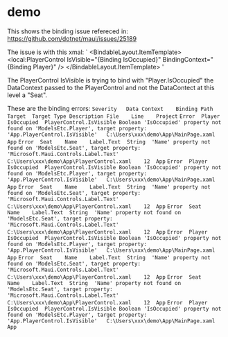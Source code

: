 # demo

This shows the binding issue refereced in: https://github.com/dotnet/maui/issues/25189

The issue is with this xmal:
`    <FlexLayout BindableLayout.ItemsSource="{Binding Seats}"
                Direction="Row"
                BackgroundColor="AliceBlue">
        <BindableLayout.ItemTemplate>
            <DataTemplate>
                <Grid x:DataType="viewModels:Seat"
                      BackgroundColor="AntiqueWhite"
                      HeightRequest="80"
                      WidthRequest="80"
                      Margin="20">
                    <BoxView HeightRequest="80"
                             WidthRequest="80"
                             CornerRadius="15"
                             VerticalOptions="Center"
                             HorizontalOptions="Center"
                             Color="IndianRed" />
                    <local:PlayerControl IsVisible="{Binding IsOccupied}"
                                         BindingContext="{Binding Player}" />
                </Grid>
            </DataTemplate>
        </BindableLayout.ItemTemplate>
    </FlexLayout>'

The PlayerControl IsVisible is trying to bind with "Player.IsOccupied" the DataContext passed to the PlayerControl and not the DataContect at this level a "Seat".

These are the binding errors:
`Severity	Data Context	Binding Path	Target	Target Type	Description	File	Line	Project`
`Error	Player	IsOccupied	PlayerControl.IsVisible	Boolean	'IsOccupied' property not found on 'ModelsEtc.Player', target property: 'App.PlayerControl.IsVisible'	C:\Users\xxx\demo\App\MainPage.xaml		App`
`Error	Seat	Name	Label.Text	String	'Name' property not found on 'ModelsEtc.Seat', target property: 'Microsoft.Maui.Controls.Label.Text'	C:\Users\xxx\demo\App\PlayerControl.xaml	12	App`
`Error	Player	IsOccupied	PlayerControl.IsVisible	Boolean	'IsOccupied' property not found on 'ModelsEtc.Player', target property: 'App.PlayerControl.IsVisible'	C:\Users\xxx\demo\App\MainPage.xaml		App`
`Error	Seat	Name	Label.Text	String	'Name' property not found on 'ModelsEtc.Seat', target property: 'Microsoft.Maui.Controls.Label.Text'	C:\Users\xxx\demo\App\PlayerControl.xaml	12	App`
`Error	Seat	Name	Label.Text	String	'Name' property not found on 'ModelsEtc.Seat', target property: 'Microsoft.Maui.Controls.Label.Text'	C:\Users\xxx\demo\App\PlayerControl.xaml	12	App`
`Error	Player	IsOccupied	PlayerControl.IsVisible	Boolean	'IsOccupied' property not found on 'ModelsEtc.Player', target property: 'App.PlayerControl.IsVisible'	C:\Users\xxx\demo\App\MainPage.xaml		App`
`Error	Seat	Name	Label.Text	String	'Name' property not found on 'ModelsEtc.Seat', target property: 'Microsoft.Maui.Controls.Label.Text'	C:\Users\xxx\demo\App\PlayerControl.xaml	12	App`
`Error	Seat	Name	Label.Text	String	'Name' property not found on 'ModelsEtc.Seat', target property: 'Microsoft.Maui.Controls.Label.Text'	C:\Users\xxx\demo\App\PlayerControl.xaml	12	App`
`Error	Player	IsOccupied	PlayerControl.IsVisible	Boolean	'IsOccupied' property not found on 'ModelsEtc.Player', target property: 'App.PlayerControl.IsVisible'	C:\Users\xxx\demo\App\MainPage.xaml		App`


